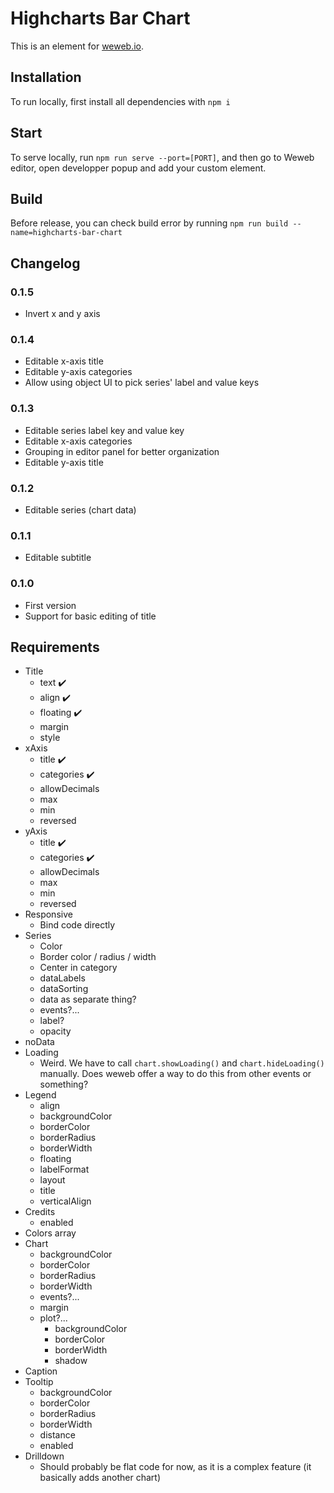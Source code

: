 # Highcharts Bar Chart

This is an element for [weweb.io](https://www.weweb.io/).

## Installation

To run locally, first install all dependencies with `npm i`

## Start

To serve locally, run `npm run serve --port=[PORT]`, and then go to Weweb editor, open developper popup and add your custom element.

## Build

Before release, you can check build error by running `npm run build --name=highcharts-bar-chart`

## Changelog

### 0.1.5

- Invert x and y axis

### 0.1.4

- Editable x-axis title
- Editable y-axis categories
- Allow using object UI to pick series' label and value keys

### 0.1.3

- Editable series label key and value key
- Editable x-axis categories
- Grouping in editor panel for better organization
- Editable y-axis title

### 0.1.2

- Editable series (chart data)

### 0.1.1

- Editable subtitle

### 0.1.0

- First version
- Support for basic editing of title

## Requirements

- Title
  - text ✔️
  - align ✔️
  - floating ✔️
  - margin
  - style
- xAxis
  - title ✔️
  - categories ✔️
  - allowDecimals
  - max
  - min
  - reversed
- yAxis
  - title ✔️
  - categories ✔️
  - allowDecimals
  - max
  - min
  - reversed
- Responsive
  - Bind code directly
- Series
  - Color
  - Border color / radius / width
  - Center in category
  - dataLabels
  - dataSorting
  - data as separate thing?
  - events?...
  - label?
  - opacity
- noData
- Loading
  - Weird. We have to call `chart.showLoading()` and `chart.hideLoading()` manually. Does weweb offer a way to do this from other events or something?
- Legend
  - align
  - backgroundColor
  - borderColor
  - borderRadius
  - borderWidth
  - floating
  - labelFormat
  - layout
  - title
  - verticalAlign
- Credits
  - enabled
- Colors array
- Chart
  - backgroundColor
  - borderColor
  - borderRadius
  - borderWidth
  - events?...
  - margin
  - plot?...
    - backgroundColor
    - borderColor
    - borderWidth
    - shadow
- Caption
- Tooltip
  - backgroundColor
  - borderColor
  - borderRadius
  - borderWidth
  - distance
  - enabled
- Drilldown
  - Should probably be flat code for now, as it is a complex feature (it basically adds another chart)
